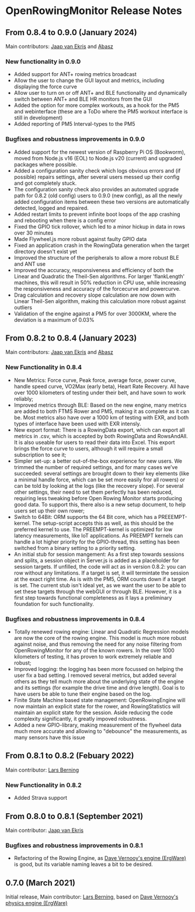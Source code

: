 # OpenRowingMonitor Release Notes

## From 0.8.4 to 0.9.0 (January 2024)

Main contributors: [Jaap van Ekris](https://github.com/JaapvanEkris) and [Abasz](https://github.com/Abasz)

### New functionality in 0.9.0

- Added support for ANT+ rowing metrics broadcast
- Allow the user to change the GUI layout and metrics, including displaying the force curve
- Allow user to turn on or off ANT+ and BLE functionality and dynamically switch between ANT+ and BLE HR monitors from the GUI
- Added the option for more complex workouts, as a hook for the PM5 and webinterface (these are a ToDo where the PM5 workout interface is still in development)
- Added reporting of PM5 Interval-types to the PM5

### Bugfixes and robustness improvements in 0.9.0

- Added support for the newest version of Raspberry Pi OS (Bookworm), moved from Node.js v16 (EOL) to Node.js v20 (current) and upgraded packages where possible.
- Added a configuration sanity check which logs obvious errors and (if possible) repairs settings, after several users messed up their config and got completely stuck.
- The configuration sanity check also provides an automated upgrade path for 0.8.2 (old config) users to 0.9.0 (new config), as all the newly added configuration items between these two versions are automatically detected, logged and repaired.
- Added restart limits to prevent infinite boot loops of the app crashing and rebooting when there is a config error
- Fixed the GPIO tick rollover, which led to a minor hickup in data in rows over 30 minutes
- Made Flywheel.js more robust against faulty GPIO data
- Fixed an application crash in the RowingData generation when the target directory doesn't exist yet
- Improved the structure of the peripherals to allow a more robust BLE and ANT use
- Improved the accuracy, responsiveness and efficiency of both the Linear and Quadratic the Theil-Sen algorithms. For larger 'flankLength' machines, this will result in 50% reduction in CPU use, while increasing the responsiveness and accuracy of the forcecurve and powercurve.
- Drag calculation and recovery slope calculation are now down with Linear Theil-Sen algorithm, making this calculation more robust against outliers
- Validation of the engine against a PM5 for over 3000KM, where the deviation is a maximum of 0.03%

## From 0.8.2 to 0.8.4 (January 2023)

Main contributors: [Jaap van Ekris](https://github.com/JaapvanEkris) and [Abasz](https://github.com/Abasz)

### New Functionality in 0.8.4

- New Metrics: Force curve, Peak force, average force, power curve, handle speed curve, VO2Max (early beta), Heart Rate Recovery. All have over 1000 kilometers of testing under their belt, and have sown to work reliably;
- Improved metrics through BLE: Based on the new engine, many metrics are added to both FTMS Rower and PM5, making it as complete as it can be. Most metrics also have over a 1000 km of testing with EXR, and both types of interface have been used with EXR intensly.
- New export format: There is a RowingData export, which can export all metrics in .csv, which is accepted by both RowingData and RowsAndAll. It is also useable for users to read their data into Excel. This export brings the force curve to users, although it will require a small subscription to see it;
- Simpler set-up: a better out-of-the-box experience for new users. We trimmed the number of required settings, and for many cases we’ve succeeded: several settings are brought down to their key elements (like a minimal handle force, which can be set more easily fror all rowers) or can be told by looking at the logs (like the recovery slope). For several other settings, their need to set them perfectly has been reduced, requiring less tweaking before Open Rowing Monitor starts producing good data. To support this, there also is a new setup document, to help users set up their own rower;
- Switch to 64Bit: ORM supports the 64 Bit core, which has a PREEEMPT-kernel. The setup-script accepts this as well, as this should be the preferred kernel to use. The PREEMPT-kernel is optimized for low latency measurements, like IoT applications. As PREEMPT kernels can handle a lot higher priority for the GPIO-thread, this setting has been switched from a binary setting to a priority setting.
- An initial stub for session mangement: As a first step towards sessions and splits, a session object in Server.js is added as a placeholder for session targets. If unfilled, the code will act as in version 0.8.2: you can row without any limitations. If a target is set, it will termintate the session at the exact right time. As is with the PM5, ORM counts down if a target is set. The current stub isn't ideal yet, as we want the user to be able to set these targets through the webGUI or through BLE. However, it is a first step towards functional completeness as it lays a preliminary foundation for such functionality.

### Bugfixes and robustness improvements in 0.8.4

- Totally renewed rowing engine: Linear and Quadratic Regression models are now the core of the rowing engine. This model is much more robust against noise, and thus removing the need for any noise filtering from OpenRowingMonitor for any of the known rowers. In the over 1000 kilometers of testing, it has proven to work extremely reliable and robust;
- Improved logging: the logging has been more focussed on helping the user fix a bad setting. I removed several metrics, but added several others as they tell much more about the underlying state of the engine and its settings (for example the drive time and drive length). Goal is to have users be able to tune their engine based on the log.
- Finite State Machine based state management: OpenRowingEngine will now maintain an explicit state for the rower, and RowingStatistics will maintain an explicit state for the session. Aside reducing the code complexity significantly, it greatly impoved robustness.
- Added a new GPIO-library, making measurement of the flywheel data much more accurate and allowing to "debounce" the measurements, as many sensors have this issue

## From 0.8.1 to 0.8.2 (Febuary 2022)

Main contributor: [Lars Berning](https://github.com/laberning)

### New Functionality in 0.8.2

- Added Strava support

## From 0.8.0 to 0.8.1 (September 2021)

Main contributor: [Jaap van Ekris](https://github.com/JaapvanEkris)

### Bugfixes and robustness improvements in 0.8.1

- Refactoring of the Rowing Engine, as [Dave Vernooy's engine (ErgWare)](https://dvernooy.github.io/projects/ergware/) is good, but its variable naming leaves a bit to be desired.

## 0.7.0 (March 2021)

Initial release, Main contributor: [Lars Berning](https://github.com/laberning), based on [Dave Vernooy's physics engine (ErgWare)](https://dvernooy.github.io/projects/ergware/)
